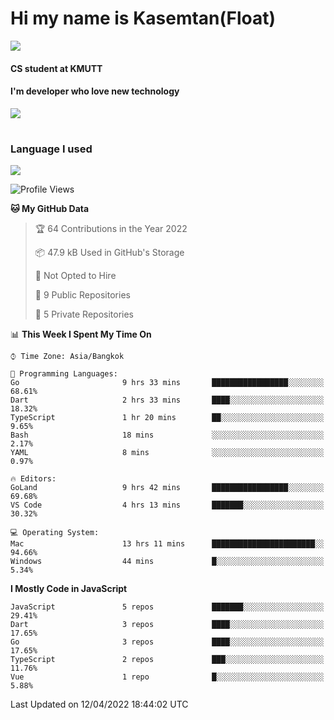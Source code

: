 # Hi my name is Kasemtan(Float)
![](https://64.media.tumblr.com/9c2a8f831efe8da556ffbf89cebb52c9/b86c1ab833a37e32-93/s1280x1920/d000dc22f75df64be2bc150f5fa69c4f6df6bb07.gifv)
#### CS student at KMUTT
#### I'm developer who love new technology
[![](https://github-readme-stats.vercel.app/api?username=FloatKasemtan&show_icons=true&theme=nightowl)]()
#
### Language I used
[![](https://github-readme-stats.vercel.app/api/top-langs/?username=FloatKasemtan&layout=compact&theme=nightowl)]()
<!--START_SECTION:waka-->
![Profile Views](http://img.shields.io/badge/Profile%20Views-2-blue)

**🐱 My GitHub Data** 

> 🏆 64 Contributions in the Year 2022
 > 
> 📦 47.9 kB Used in GitHub's Storage 
 > 
> 🚫 Not Opted to Hire
 > 
> 📜 9 Public Repositories 
 > 
> 🔑 5 Private Repositories  
 > 
📊 **This Week I Spent My Time On** 

```text
⌚︎ Time Zone: Asia/Bangkok

💬 Programming Languages: 
Go                       9 hrs 33 mins       █████████████████░░░░░░░░   68.61% 
Dart                     2 hrs 33 mins       ████░░░░░░░░░░░░░░░░░░░░░   18.32% 
TypeScript               1 hr 20 mins        ██░░░░░░░░░░░░░░░░░░░░░░░   9.65% 
Bash                     18 mins             ░░░░░░░░░░░░░░░░░░░░░░░░░   2.17% 
YAML                     8 mins              ░░░░░░░░░░░░░░░░░░░░░░░░░   0.97%

🔥 Editors: 
GoLand                   9 hrs 42 mins       █████████████████░░░░░░░░   69.68% 
VS Code                  4 hrs 13 mins       ███████░░░░░░░░░░░░░░░░░░   30.32%

💻 Operating System: 
Mac                      13 hrs 11 mins      ███████████████████████░░   94.66% 
Windows                  44 mins             █░░░░░░░░░░░░░░░░░░░░░░░░   5.34%

```

**I Mostly Code in JavaScript** 

```text
JavaScript               5 repos             ███████░░░░░░░░░░░░░░░░░░   29.41% 
Dart                     3 repos             ████░░░░░░░░░░░░░░░░░░░░░   17.65% 
Go                       3 repos             ████░░░░░░░░░░░░░░░░░░░░░   17.65% 
TypeScript               2 repos             ███░░░░░░░░░░░░░░░░░░░░░░   11.76% 
Vue                      1 repo              █░░░░░░░░░░░░░░░░░░░░░░░░   5.88%

```



 Last Updated on 12/04/2022 18:44:02 UTC
<!--END_SECTION:waka-->
<!--
**FloatKasemtan/FloatKasemtan** is a ✨ _special_ ✨ repository because its `README.md` (this file) appears on your GitHub profile.

Here are some ideas to get you started:

- 🔭 I’m currently working on ...
- 🌱 I’m currently learning ...
- 👯 I’m looking to collaborate on ...
- 🤔 I’m looking for help with ...
- 💬 Ask me about ...
- 📫 How to reach me: ...
- 😄 Pronouns: ...
- ⚡ Fun fact: ...
-->
